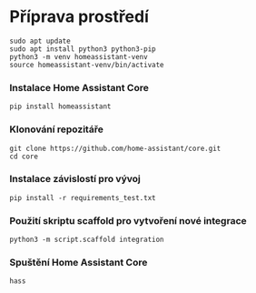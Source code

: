 # Příprava prostředí
    sudo apt update
    sudo apt install python3 python3-pip
    python3 -m venv homeassistant-venv
    source homeassistant-venv/bin/activate

### Instalace Home Assistant Core
    pip install homeassistant

### Klonování repozitáře
    git clone https://github.com/home-assistant/core.git
    cd core

### Instalace závislostí pro vývoj
    pip install -r requirements_test.txt

### Použití skriptu scaffold pro vytvoření nové integrace
    python3 -m script.scaffold integration

### Spuštění Home Assistant Core
    hass
